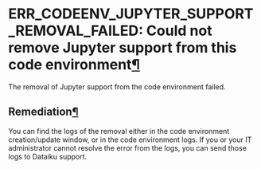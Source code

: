 ERR\_CODEENV\_JUPYTER\_SUPPORT\_REMOVAL\_FAILED: Could not remove Jupyter support from this code environment[¶](#err-codeenv-jupyter-support-removal-failed-could-not-remove-jupyter-support-from-this-code-environment "Permalink to this heading")
====================================================================================================================================================================================================================================================


The removal of Jupyter support from the code environment failed.



Remediation[¶](#remediation "Permalink to this heading")
--------------------------------------------------------


You can find the logs of the removal either in the code environment creation/update window,
or in the code environment logs. If you or your IT administrator cannot resolve the error
from the logs, you can send those logs to Dataiku support.